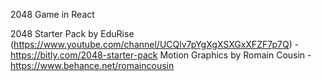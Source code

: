 2048 Game in React


2048 Starter Pack by EduRise (https://www.youtube.com/channel/UCQlv7pYgXgXSXGxXFZF7p7Q) - https://bitly.com/2048-starter-pack
Motion Graphics by Romain Cousin - https://www.behance.net/romaincousin 